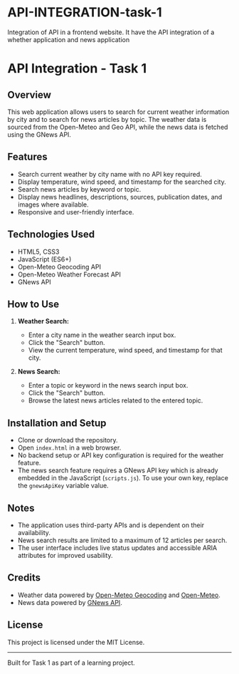 # API-INTEGRATION-task-1
Integration of API in a frontend website. It have the API integration of a whether application and news application

# API Integration - Task 1

## Overview
This web application allows users to search for current weather information by city and to search for news articles by topic. The weather data is sourced from the Open-Meteo and Geo API, while the news data is fetched using the GNews API.

## Features
- Search current weather by city name with no API key required.
- Display temperature, wind speed, and timestamp for the searched city.
- Search news articles by keyword or topic.
- Display news headlines, descriptions, sources, publication dates, and images where available.
- Responsive and user-friendly interface.

## Technologies Used
- HTML5, CSS3
- JavaScript (ES6+)
- Open-Meteo Geocoding API
- Open-Meteo Weather Forecast API
- GNews API

## How to Use
1. **Weather Search:**
   - Enter a city name in the weather search input box.
   - Click the "Search" button.
   - View the current temperature, wind speed, and timestamp for that city.

2. **News Search:**
   - Enter a topic or keyword in the news search input box.
   - Click the "Search" button.
   - Browse the latest news articles related to the entered topic.

## Installation and Setup
- Clone or download the repository.
- Open `index.html` in a web browser.
- No backend setup or API key configuration is required for the weather feature.
- The news search feature requires a GNews API key which is already embedded in the JavaScript (`scripts.js`). To use your own key, replace the `gnewsApiKey` variable value.

## Notes
- The application uses third-party APIs and is dependent on their availability.
- News search results are limited to a maximum of 12 articles per search.
- The user interface includes live status updates and accessible ARIA attributes for improved usability.

## Credits
- Weather data powered by [Open-Meteo Geocoding](https://geocoding-api.open-meteo.com) and [Open-Meteo](https://open-meteo.com).
- News data powered by [GNews API](https://gnews.io).

## License
This project is licensed under the MIT License.

---

Built for Task 1 as part of a learning project.
